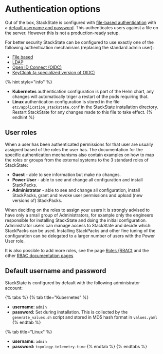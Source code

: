# Authentication options

Out of the box, StackState is configured with [file-based authentication](./file.md) with a [default username and password](README.md#default-username-and-password). This authenticates users against a file on the server. However this is not a production-ready setup.

For better security StackState can be configured to use exactly one of the following authentication mechanisms (replacing the standard admin user):

* [File based](./file.md)
* [LDAP](./ldap.md)
* [Open ID Connect (OIDC)](./oidc.md)
* [KeyCloak (a specialized version of OIDC)](./keycloak.md)

{% hint style="info" %}
- **Kubernetes** authentication configuration is part of the Helm chart, any changes will automatically triger a restart of the pods requiring that.
- **Linux** authentication configuration is stored in the file `etc/application_stackstate.conf` in the StackState installation directory. Restart StackState for any changes made to this file to take effect.
{% endhint %}

## User roles

When a user has been authenticated permissions for that user are usually assigned based of the roles the user has. The documentation for the specific authentication mechanisms also contain examples on how to map the roles or groups from the external systems to the 3 standard roles of StackState:

* **Guest** - able to see information but make no changes.
* **Power User** - able to see and change all configuration and install StackPacks.
* **Administrator** - able to see and change all configuration, install StackPacks, grant and revoke user permissions and upload \(new versions of\) StackPacks.

When deciding on the roles to assign your users it is strongly advised to have only a small group of Administrators, for example only the engineers responsible for installing StackState and doing the initial configuration. Administrator users can manage access to StackState and decide which StackPacks can be used. Installing StackPacks and other fine tuning of the configuration can be delegated to a larger number of users with the Power User role.

It is also possible to add more roles, see the page [Roles \(RBAC\)](../rbac/rbac_roles.md) and the other [RBAC documentation pages](../configure/security/rbac/)

## Default username and password

StackState is configured by default with the following administrator account:

{% tabs %}
{% tab title="Kubernetes" %}
* **username:** `admin`
* **password:** Set during installation. This is collected by the `generate_values.sh` script and stored in MD5 hash format in `values.yaml`
{% endtab %}

{% tab title="Linux" %}
* **username:** `admin`
* **password:** `topology-telemetry-time`
{% endtab %}
{% endtabs %}
